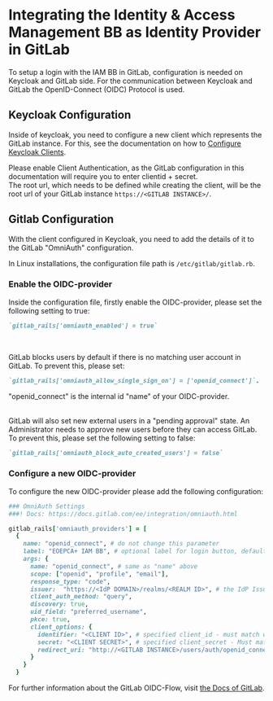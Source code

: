 # Integrating the Identity & Access Management BB as Identity Provider in GitLab

To setup a login with the IAM BB in GitLab, configuration is needed on Keycloak and GitLab side.  For the communication between Keycloak and GitLab the OpenID-Connect (OIDC) Protocol is used.

## Keycloak Configuration

Inside of keycloak, you need to configure a new client which represents the GitLab instance. For this, see the documentation on how to [Configure Keycloak Clients](../../admin/keycloak/keycloak-configuration.md#configure-a-client-).

Please enable Client Authentication, as the GitLab configuration in this documentation will require you to enter clientid + secret.\
The root url, which needs to be defined while creating the client, will be the root url of your GitLab instance `https://<GITLAB INSTANCE>/`.

## Gitlab Configuration

With the client configured in Keycloak, you need to add the details of it to the GitLab "OmniAuth" configuration.

In Linux installations, the configuration file path is `/etc/gitlab/gitlab.rb`.

### Enable the OIDC-provider

Inside the configuration file, firstly enable the OIDC-provider, please set the following setting to true:

```ruby
`gitlab_rails['omniauth_enabled'] = true`
```

</br>

GitLab blocks users by default if there is no matching user account in GitLab. To prevent this, please set: 

```ruby
`gitlab_rails['omniauth_allow_single_sign_on'] = ['openid_connect']`.
```
"openid_connect" is the internal id "name" of your OIDC-provider.
</br>
</br>

GitLab will also set new external users in a "pending approval" state. An Administrator needs to approve new users before they can access GitLab. To prevent this, please set the following setting to false: 

```ruby
`gitlab_rails['omniauth_block_auto_created_users'] = false`
```

### Configure a new OIDC-provider

To configure the new OIDC-provider please add the following configuration:

```ruby
### OmniAuth Settings
###! Docs: https://docs.gitlab.com/ee/integration/omniauth.html

gitlab_rails['omniauth_providers'] = [
  {
    name: "openid_connect", # do not change this parameter
    label: "EOEPCA+ IAM BB", # optional label for login button, defaults to "Openid Connect"
    args: {
      name: "openid_connect", # same as "name" above
      scope: ["openid", "profile", "email"],
      response_type: "code",
      issuer:  "https://<IdP DOMAIN>/realms/<REALM ID>", # the IdP Issuer URL
      client_auth_method: "query",
      discovery: true,
      uid_field: "preferred_username",
      pkce: true,
      client_options: {
        identifier: "<CLIENT ID>", # specified client_id - must match with the IdP configuration
        secret: "<CLIENT SECRET>", # specified client_secret - Must match with the IdP configuration
        redirect_uri: "http://<GITLAB INSTANCE>/users/auth/openid_connect/callback"
      }
    }
  }
```

For further information about the GitLab OIDC-Flow, visit [the Docs of GitLab](https://docs.gitlab.com/ee/administration/auth/oidc.html).
